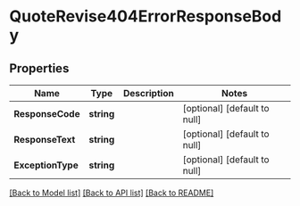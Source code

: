 # QuoteRevise404ErrorResponseBody

## Properties
Name | Type | Description | Notes
------------ | ------------- | ------------- | -------------
**ResponseCode** | **string** |  | [optional] [default to null]
**ResponseText** | **string** |  | [optional] [default to null]
**ExceptionType** | **string** |  | [optional] [default to null]

[[Back to Model list]](../README.md#documentation-for-models) [[Back to API list]](../README.md#documentation-for-api-endpoints) [[Back to README]](../README.md)


